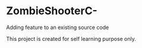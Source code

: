 # ZombieShooterC-
Adding feature to an existing source code


This project is created for self learning purpose only.
